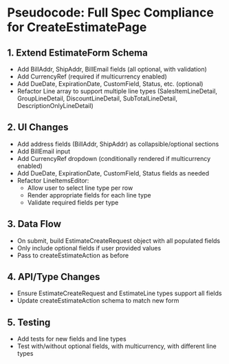 # Pseudocode: Full Spec Compliance for CreateEstimatePage

## 1. Extend EstimateForm Schema

- Add BillAddr, ShipAddr, BillEmail fields (all optional, with validation)
- Add CurrencyRef (required if multicurrency enabled)
- Add DueDate, ExpirationDate, CustomField, Status, etc. (optional)
- Refactor Line array to support multiple line types (SalesItemLineDetail, GroupLineDetail, DiscountLineDetail, SubTotalLineDetail, DescriptionOnlyLineDetail)

## 2. UI Changes

- Add address fields (BillAddr, ShipAddr) as collapsible/optional sections
- Add BillEmail input
- Add CurrencyRef dropdown (conditionally rendered if multicurrency enabled)
- Add DueDate, ExpirationDate, CustomField, Status fields as needed
- Refactor LineItemsEditor:
  - Allow user to select line type per row
  - Render appropriate fields for each line type
  - Validate required fields per type

## 3. Data Flow

- On submit, build EstimateCreateRequest object with all populated fields
- Only include optional fields if user provided values
- Pass to createEstimateAction as before

## 4. API/Type Changes

- Ensure EstimateCreateRequest and EstimateLine types support all fields
- Update createEstimateAction schema to match new form

## 5. Testing

- Add tests for new fields and line types
- Test with/without optional fields, with multicurrency, with different line types
